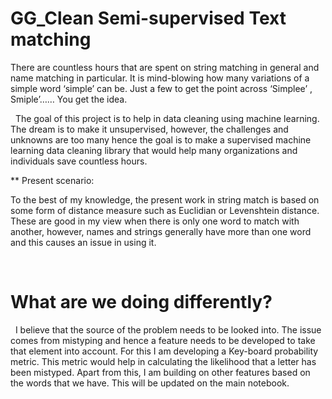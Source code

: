 # GG_Clean Semi-supervised Text matching

There are countless hours that are spent on string matching in general and name matching in particular. It is mind-blowing how many variations of a simple word ‘simple’ can be. Just a few to get the point across ‘Simplee’ , Smiple’…… You get the idea.

 
The goal of this project is to help in data cleaning using machine learning. The dream is to make it unsupervised, however, the challenges and unknowns are too many hence the goal is to make a supervised machine learning data cleaning library that would help many organizations and individuals save countless hours. 


** Present scenario:

To the best of my knowledge, the present work in string match is based on some form of distance measure such as Euclidian or Levenshtein distance. These are good in my view when there is only one word to match with another, however, names and strings generally have more than one word and this causes an issue in using it.

 
# What are we doing differently?

 
I believe that the source of the problem needs to be looked into. The issue comes from mistyping and hence a feature needs to be developed to take that element into account. For this I am developing a Key-board probability metric. This metric would help in calculating the likelihood that a letter has been mistyped. Apart from this, I am building on other features based on the words that we have. This will be updated on the main notebook.

